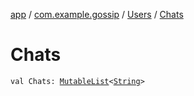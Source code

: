 [app](../../index.md) / [com.example.gossip](../index.md) / [Users](index.md) / [Chats](./-chats.md)

# Chats

`val Chats: `[`MutableList`](https://kotlinlang.org/api/latest/jvm/stdlib/kotlin.collections/-mutable-list/index.html)`<`[`String`](https://kotlinlang.org/api/latest/jvm/stdlib/kotlin/-string/index.html)`>`